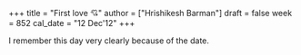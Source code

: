 +++
title = "First love 💘"
author = ["Hrishikesh Barman"]
draft = false
week = 852
cal_date = "12 Dec'12"
+++

I remember this day very clearly because of the date.
